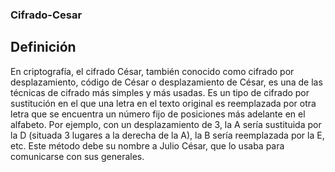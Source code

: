 ### Cifrado-Cesar
## Definición
En criptografía, el cifrado César, también conocido como cifrado por desplazamiento, código de César o desplazamiento de César,
es una de las técnicas de cifrado más simples y más usadas. Es un tipo de cifrado por sustitución en el que una letra en el texto 
original es reemplazada por otra letra que se encuentra un número fijo de posiciones más adelante en el alfabeto. Por ejemplo, 
con un desplazamiento de 3, la A sería sustituida por la D (situada 3 lugares a la derecha de la A), la B sería reemplazada por la E, etc.
Este método debe su nombre a Julio César, que lo usaba para comunicarse con sus generales.
